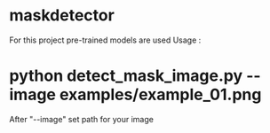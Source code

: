 # maskdetector

For this project pre-trained models are used
Usage :
# python detect_mask_image.py --image examples/example_01.png
After "--image" set path for your image
